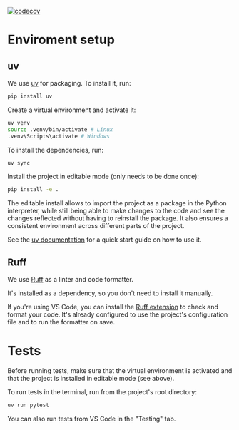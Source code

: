 [![codecov](https://codecov.io/gh/6figuress/DuckFactory/graph/badge.svg?token=23COG54BQU)](https://codecov.io/gh/6figuress/DuckFactory)

# Enviroment setup

## uv

We use [uv](https://github.com/astral-sh/uv) for packaging. To install it, run:

```bash
pip install uv
```

Create a virtual environment and activate it:

```bash
uv venv
source .venv/bin/activate # Linux
.venv\Scripts\activate # Windows
```

To install the dependencies, run:

```bash
uv sync
```
Install the project in editable mode (only needs to be done once):

```bash
pip install -e .
```

The editable install allows to import the project as a package in the Python interpreter, while still being able
to make changes to the code and see the changes reflected without having to reinstall the package. 
It also ensures a consistent environment across different parts of the project.

See the [uv documentation](https://docs.astral.sh/uv/guides/projects/#running-commands) for a quick start guide on how to use it.

## Ruff

We use [Ruff](https://docs.astral.sh/ruff/) as a linter and code formatter.

It's installed as a dependency, so you don't need to install it manually.

If you're using VS Code, you can install the [Ruff extension](https://marketplace.visualstudio.com/items?itemName=charliermarsh.ruff) to check and format your code. It's already configured to use the project's configuration file and to run the formatter on save.


# Tests
Before running tests, make sure that the virtual environment is activated and that the project is installed in editable mode (see above).

To run tests in the terminal, run from the project's root directory:

```bash
uv run pytest
```

You can also run tests from VS Code in the "Testing" tab.
